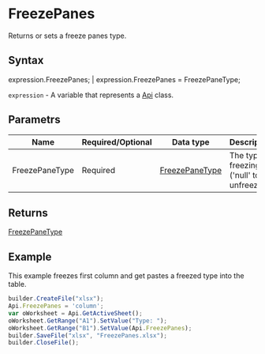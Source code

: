 # FreezePanes

Returns or sets a freeze panes type.

## Syntax

expression.FreezePanes; &#124; expression.FreezePanes = FreezePaneType;

`expression` - A variable that represents a [Api](../Api.md) class.

## Parametrs

| **Name** | **Required/Optional** | **Data type** | **Description** |
| ------------- | ------------- | ------------- | ------------- |
| FreezePaneType | Required | [FreezePaneType](../../../Enumerations/FreezePaneType.md) | The type of freezing ('null' to unfreeze). |

## Returns

[FreezePaneType](../../../Enumerations/FreezePaneType.md)

## Example

This example freezes first column and get pastes a freezed type into the table.

```javascript
builder.CreateFile("xlsx");
Api.FreezePanes = 'column';
var oWorksheet = Api.GetActiveSheet();
oWorksheet.GetRange("A1").SetValue("Type: ");
oWorksheet.GetRange("B1").SetValue(Api.FreezePanes);
builder.SaveFile("xlsx", "FreezePanes.xlsx");
builder.CloseFile();
```